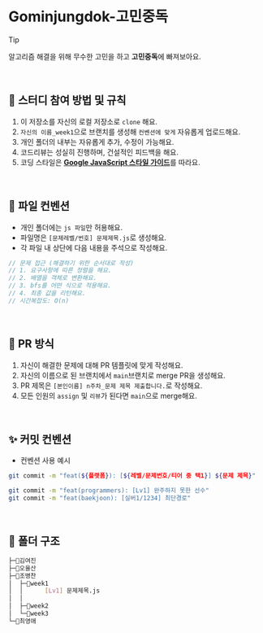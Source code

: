 # Gominjungdok-고민중독

> [!TIP]
> 알고리즘 해결을 위해 무수한 고민을 하고 **고민중독**에 빠져보아요.

&nbsp;

## 📣 스터디 참여 방법 및 규칙

1. 이 저장소를 자신의 로컬 저장소로 `clone` 해요.
2. `자신의 이름_week1`으로 브랜치를 생성해 `컨벤션에 맞게` 자유롭게 업로드해요.
3. 개인 폴더의 내부는 자유롭게 추가, 수정이 가능해요.
4. 코드리뷰는 성실히 진행하며, 건설적인 피드백을 해요.
5. 코딩 스타일은 [**Google JavaScript 스타일 가이드**](https://steemit.com/wdev/@wonsama/javascript)를 따라요.

&nbsp;

## 📁 파일 컨벤션

- 개인 폴더에는 `js 파일`만 허용해요.
- 파일명은 `[문제레벨/번호] 문제제목.js`로 생성해요.
- 각 파일 내 상단에 다음 내용을 주석으로 작성해요.

```js
// 문제 접근 (해결하기 위한 순서대로 작성)
// 1. 요구사항에 따른 정렬을 해요.
// 2. 배열을 객체로 변환해요.
// 3. bfs를 어떤 식으로 적용해요.
// 4. 최종 값을 리턴해요.
// 시간복잡도: O(n)
```

&nbsp;

## 📆 PR 방식

1. 자신이 해결한 문제에 대해 PR 템플릿에 맞게 작성해요.
2. 자신의 이름으로 된 브랜치에서 `main`브랜치로 merge PR을 생성해요.
3. PR 제목은 `[본인이름] n주차_문제 제목 제출합니다.`로 작성해요.
4. 모든 인원의 `assign` 및 `리뷰`가 된다면 `main`으로 merge해요.

&nbsp;

## ✨ 커밋 컨벤션

- 컨벤션 사용 예시

```bash
git commit -m "feat(${플랫폼}): [${레벨/문제번호/티어 중 택1}] ${문제 제목}"

git commit -m "feat(programmers): [Lv1] 완주하지 못한 선수"
git commit -m "feat(baekjoon): [실버1/1234] 최단경로"
```

&nbsp;

## 📂 폴더 구조

```bash
├─📂김여진
├─📂오율산
├─📂조병찬
│  ├─📁week1
│  │      [Lv1] 문제제목.js
│  │
│  ├─📁week2
│  └─📁week3
└─📂최영애
```
